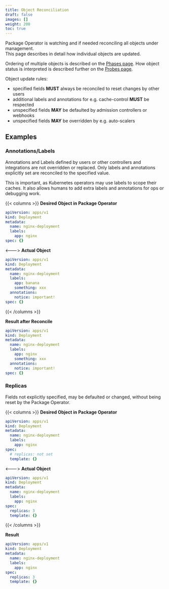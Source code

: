 ```yaml
---
title: Object Reconciliation
draft: false
images: []
weight: 200
toc: true
---
```


Package Operator is watching and if needed reconciling all objects under management.\
This page describes in detail how individual objects are updated.

Ordering of multiple objects is described on the [Phases page](/docs/concepts/phases).
How object status is interpreted is described further on the [Probes page](/docs/concepts/probes).

Object update rules:

- specified fields **MUST** always be reconciled to reset changes by other users
- additional labels and annotations for e.g. cache-control **MUST** be respected
- unspecified fields **MAY** be defaulted by admission controllers or webhooks
- unspecified fields **MAY** be overridden by e.g. auto-scalers

## Examples

### Annotations/Labels

Annotations and Labels defined by users or other controllers and integrations are not overridden or replaced. Only labels and annotations explicitly set are reconciled to the specified value.

This is important, as Kubernetes operators may use labels to scope their caches.
It also allows humans to add extra labels and annotations for ops or debugging work.

{{< columns >}}
**Desired Object in Package Operator**

```yaml
apiVersion: apps/v1
kind: Deployment
metadata:
  name: nginx-deployment
  labels:
    app: nginx
spec: {}
```
<--->
**Actual Object**

```yaml
apiVersion: apps/v1
kind: Deployment
metadata:
  name: nginx-deployment
  labels:
    app: banana
    something: xxx
  annotations:
    notice: important!
spec: {}
```

{{< /columns >}}

**Result after Reconcile**

```yaml
apiVersion: apps/v1
kind: Deployment
metadata:
  name: nginx-deployment
  labels:
    app: nginx
    something: xxx
  annotations:
    notice: important!
spec: {}
```

### Replicas

Fields not explicitly specified, may be defaulted or changed, without being reset by the Package Operator.

{{< columns >}}
**Desired Object in Package Operator**

```yaml
apiVersion: apps/v1
kind: Deployment
metadata:
  name: nginx-deployment
  labels:
    app: nginx
spec:
  # replicas: not set
  template: {}
```
<--->
**Actual Object**

```yaml
apiVersion: apps/v1
kind: Deployment
metadata:
  name: nginx-deployment
  labels:
    app: nginx
spec:
  replicas: 3
  template: {}
```

{{< /columns >}}

**Result**

```yaml
apiVersion: apps/v1
kind: Deployment
metadata:
  name: nginx-deployment
  labels:
    app: nginx
spec:
  replicas: 3
  template: {}
```
